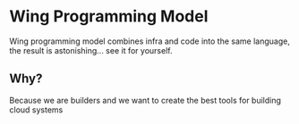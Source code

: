 

# Wing Programming Model

Wing programming model combines infra and code into the same language, the result is astonishing... see it for yourself.


## Why?

Because we are builders and we want to create the best tools for building cloud systems

